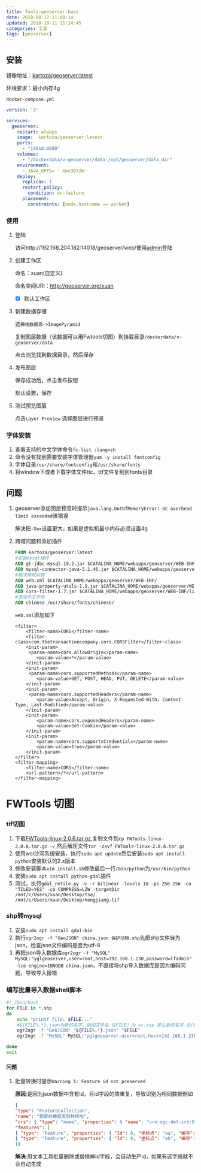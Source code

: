 ```yaml
---
title: Tools-geoserver-base
date: 2018-08-17 11:00:14
updated: 2018-10-11 11:24:45
categories: 工具
tags: [geoserver]
---
```


## 安装

镜像地址：[kartoza/geoserver:latest](https://github.com/kartoza/docker-geoserver)

环境要求：最小内存4g

`docker-compose.yml`

```yaml
version: '3'

services:
  geoserver:
    restart: always
    image: 	kartoza/geoserver:latest	
    ports:
      - "14018:8080"
    volumes:
      - "/dockerdata/v-geoserver/data:/opt/geoserver/data_dir"
    environment:
      - JAVA_OPTS= '-Xmx3072m' 
    deploy:
      replicas: 1
      restart_policy:
        condition: on-failure
      placement:
        constraints: [node.hostname == worker]
```

### 使用

1. 登陆

   访问http://192.168.204.182:14018/geoserver/web/使用[admin](geoserver)登陆

2. 创建工作区

   命名：xuan(自定义)

   命名空间URI：http://geoserver.org/xuan

   - [x] 默认工作区

3. 新建数据存储

   选`栅格数据源->ImagePyramid` 

   复制图层数据（该数据可以用Fwtools切图）到挂载目录`/dockerdata/v-geoserver/data`

   点击浏览找到数据目录，然后保存

4. 发布图层

   保存成功后，点击发布按钮

   默认设置，保存

5. 测试预览图层

   点击`Layer Preview` 选择图层进行预览

### 字体安装

1. 查看支持的中文字体命令`fc-list :lang=zh`
2. 命令没有找到需要安装字体管理器`yum -y install fontconfig`
3. 字体目录`/usr/share/fontconfig`和`/usr/share/fonts`
4. 将window下或者下载字体文件ttc、ttf文件复制到fonts目录



## 问题

1. geoserver添加图层预览时提示`java.lang.OutOfMemoryError: GC overhead limit exceeded`该错误

   解决把`-Xmx`设置更大，如果是虚拟机最小内存必须设置4g

2. 跨域问题和添加插件

   ```dockerfile
   FROM kartoza/geoserver:latest
   #安装mysql插件
   ADD gt-jdbc-mysql-19.2.jar $CATALINA_HOME/webapps/geoserver/WEB-INF/lib/
   ADD mysql-connector-java-5.1.46.jar $CATALINA_HOME/webapps/geoserver/WEB-INF/lib/
   #解决跨域问题
   ADD web.xml $CATALINA_HOME/webapps/geoserver/WEB-INF/
   ADD java-property-utils-1.9.jar $CATALINA_HOME/webapps/geoserver/WEB-INF/lib/
   ADD cors-filter-1.7.jar $CATALINA_HOME/webapps/geoserver/WEB-INF/lib/
   #添加中文字体
   ADD chinese /usr/share/fonts/chinese/
   ```

   `web.xml`添加如下

   ```
   <filter>  
       <filter-name>CORS</filter-name>  
       <filter-class>com.thetransactioncompany.cors.CORSFilter</filter-class>  
       <init-param>  
        <param-name>cors.allowOrigin</param-name>  
           <param-value>*</param-value>  
       </init-param>  
       <init-param>  
        <param-name>cors.supportedMethods</param-name>  
           <param-value>GET, POST, HEAD, PUT, DELETE</param-value>  
       </init-param>  
       <init-param>  
        <param-name>cors.supportedHeaders</param-name>  
           <param-value>Accept, Origin, X-Requested-With, Content-Type, Last-Modified</param-value>  
       </init-param>  
       <init-param>  
           <param-name>cors.exposedHeaders</param-name>  
           <param-value>Set-Cookie</param-value>  
       </init-param>  
       <init-param>  
           <param-name>cors.supportsCredentials</param-name>  
           <param-value>true</param-value>  
       </init-param>  
   </filter>  
   <filter-mapping>  
       <filter-name>CORS</filter-name>  
       <url-pattern>/*</url-pattern>  
   </filter-mapping>
   
   ```

# FWTools 切图

### tif切图

1. 下载[FWTools-linux-2.0.6.tar.gz](http://fwtools.loskot.net/FWTools-linux-2.0.6.tar.gz),复制文件到`cp FWTools-linux-2.0.6.tar.gz ~/`,然后解压文件`tar -zxvf FWTools-linux-2.0.6.tar.gz`
2. 使用wsl沙河系统安装，执行`sudo apt update`然后安装`sudo apt install python`安装默认的2.x版本
3. 修改安装脚本`vim install.sh`修改最后一行`/bin/python`为`/usr/bin/python`
4. 安装`sudo apt install python-gdal`插件
5. 测试，执行`gdal_retile.py -v -r bilinear -levels 10 -ps 256 256 -co "TILED=YES" -co COMPRESS=LZW -targetDir /mnt/c/Users/xuan/Desktop/tse/ /mnt/c/Users/xuan/Desktop/kongjiang.tif`

### shp转mysql

1. 安装`sudo apt install gdal-bin`
2. 执行`ogr2ogr -f "GeoJSON" china.json 保护动物.shp`先把shp文件转为json，检查json文件编码是否为utf-8
3. 再把json导入数据库`ogr2ogr -f "MySQL" MySQL:"yglgeoserver,user=root,host=192.168.1.230,password=lfadmin" -lco engine=INNODB china.json`，不直接将shp导入数据库是因为编码问题，导致导入报错

### 编写批量导入数据shell脚本

```bash
#! /bin/bash
for FILE in *.shp
do
	echo "printf file: $FILE..."
	#${FILE%.*}.json为新的名字，例如文件名（$FILE）为 ss.shp 那么新的名字（${FILE%.*}.json）为ss.json
	ogr2ogr -f "GeoJSON" "${FILE%.*}.json" "$FILE"
	ogr2ogr -f "MySQL" MySQL:"yglgeoserver,user=root,host=192.168.1.230,password=lfadmin" -lco engine=INNODB "${FILE%.*}.json"

done
exit
```

#### 问题

1. 批量转换时提示`Warning 1: Feature id not preserved`

   **原因**:是因为json数据中含有id，且id字段的值重复，导致识别为相同数据例如

   ```json
   {
   "type": "FeatureCollection",
   "name": "鹦哥岭橡胶天然林样地",
   "crs": { "type": "name", "properties": { "name": "urn:ogc:def:crs:OGC:1.3:CRS84" } },
   "features": [
   { "type": "Feature", "properties": { "Id": 0, "坐标点": "aa", "编号": null, "树种": null, "胸径": null, "树高": null, "东西": null, "南北": null, "序号": 3, "X坐标": 109.33121961000001, "Y坐标": 18.9831775639 }, "geometry": { "type": "Point", "coordinates": [ 109.331219609524425, 18.983177563938192 ] } },
   { "type": "Feature", "properties": { "Id": 0, "坐标点": "ab", "编号": null, "树种": null, "胸径": null, "树高": null, "东西": null, "南北": null, "序号": 3, "X坐标": 109.331143725, "Y坐标": 18.983130045799999 }, "geometry": { "type": "Point", "coordinates": [ 109.331143724995911, 18.983130045772864 ] } }
   ]}
   ```

   **解决**:用文本工具批量删除或替换掉id字段，会自动生产id，如果有这字段就不会自动生成



